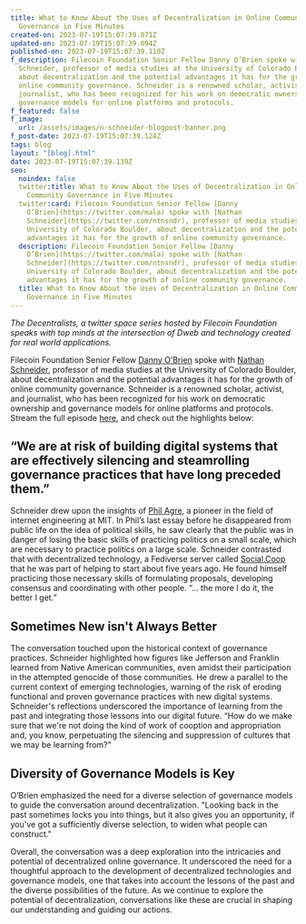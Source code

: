 ```yaml
---
title: What to Know About the Uses of Decentralization in Online Community
  Governance in Five Minutes
created-on: 2023-07-19T15:07:39.071Z
updated-on: 2023-07-19T15:07:39.094Z
published-on: 2023-07-19T15:07:39.110Z
f_description: Filecoin Foundation Senior Fellow Danny O’Brien spoke with Nathan
  Schneider, professor of media studies at the University of Colorado Boulder,
  about decentralization and the potential advantages it has for the growth of
  online community governance. Schneider is a renowned scholar, activist, and
  journalist, who has been recognized for his work on democratic ownership and
  governance models for online platforms and protocols.
f_featured: false
f_image:
  url: /assets/images/n-schneider-blogpost-banner.png
f_post-date: 2023-07-19T15:07:39.124Z
tags: blog
layout: "[blog].html"
date: 2023-07-19T15:07:39.139Z
seo:
  noindex: false
  twitter:title: What to Know About the Uses of Decentralization in Online
    Community Governance in Five Minutes
  twitter:card: Filecoin Foundation Senior Fellow [Danny
    O’Brien](https://twitter.com/mala) spoke with [Nathan
    Schneider](https://twitter.com/ntnsndr), professor of media studies at the
    University of Colorado Boulder, about decentralization and the potential
    advantages it has for the growth of online community governance.
  description: Filecoin Foundation Senior Fellow [Danny
    O’Brien](https://twitter.com/mala) spoke with [Nathan
    Schneider](https://twitter.com/ntnsndr), professor of media studies at the
    University of Colorado Boulder, about decentralization and the potential
    advantages it has for the growth of online community governance.
  title: What to Know About the Uses of Decentralization in Online Community
    Governance in Five Minutes
---
```

*The Decentralists, a twitter space series hosted by Filecoin Foundation speaks with top minds at the intersection of Dweb and technology created for real world applications.*

Filecoin Foundation Senior Fellow [Danny O’Brien](https://twitter.com/mala) spoke with [Nathan Schneider](https://twitter.com/ntnsndr), professor of media studies at the University of Colorado Boulder, about decentralization and the potential advantages it has for the growth of online community governance. Schneider is a renowned scholar, activist, and journalist, who has been recognized for his work on democratic ownership and governance models for online platforms and protocols. Stream the full episode [here](https://twitter.com/FilFoundation/status/1636035589874110465?s=20), and check out the highlights below:

## **“We are at risk of building digital systems that are effectively silencing and steamrolling governance practices that have long preceded them.”**

Schneider drew upon the insights of [Phil Agre](https://www.washingtonpost.com/technology/2021/08/12/philip-agre-ai-disappeared/), a pioneer in the field of internet engineering at MIT. In Phil’s last essay before he disappeared from public life on the idea of political skills, he saw clearly that the public was in danger of losing the basic skills of practicing politics on a small scale, which are necessary to practice politics on a large scale. Schneider contrasted that with decentralized technology, a Fediverse server called [Social.Coop](https://social.coop/) that he was part of helping to start about five years ago. He found himself practicing those necessary skills of formulating proposals, developing consensus and coordinating with other people. “... the more I do it, the better I get.”

## **Sometimes New isn't Always Better**

The conversation touched upon the historical context of governance practices. Schneider highlighted how figures like Jefferson and Franklin learned from Native American communities, even amidst their participation in the attempted genocide of those communities. He drew a parallel to the current context of emerging technologies, warning of the risk of eroding functional and proven governance practices with new digital systems. Schneider's reflections underscored the importance of learning from the past and integrating those lessons into our digital future. “How do we make sure that we're not doing the kind of work of cooption and appropriation and, you know, perpetuating the silencing and suppression of cultures that we may be learning from?”

## **Diversity of Governance Models is Key**

O’Brien emphasized the need for a diverse selection of governance models to guide the conversation around decentralization. "Looking back in the past sometimes locks you into things, but it also gives you an opportunity, if you've got a sufficiently diverse selection, to widen what people can construct."

Overall, the conversation was a deep exploration into the intricacies and potential of decentralized online governance. It underscored the need for a thoughtful approach to the development of decentralized technologies and governance models, one that takes into account the lessons of the past and the diverse possibilities of the future. As we continue to explore the potential of decentralization, conversations like these are crucial in shaping our understanding and guiding our actions.